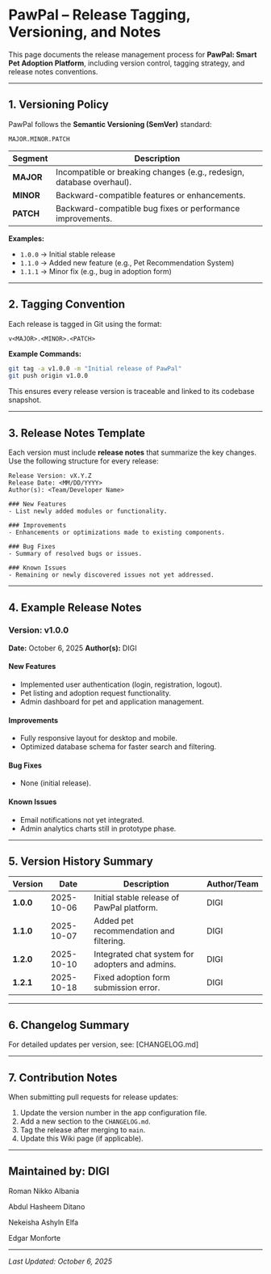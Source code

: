 # PawPal – Release Tagging, Versioning, and Notes

This page documents the release management process for **PawPal: Smart Pet Adoption Platform**, including version control, tagging strategy, and release notes conventions.

---

## 1. Versioning Policy

PawPal follows the **Semantic Versioning (SemVer)** standard:

```
MAJOR.MINOR.PATCH
```

| Segment   | Description                                                           |
| --------- | --------------------------------------------------------------------- |
| **MAJOR** | Incompatible or breaking changes (e.g., redesign, database overhaul). |
| **MINOR** | Backward-compatible features or enhancements.                         |
| **PATCH** | Backward-compatible bug fixes or performance improvements.            |

**Examples:**

* `1.0.0` → Initial stable release
* `1.1.0` → Added new feature (e.g., Pet Recommendation System)
* `1.1.1` → Minor fix (e.g., bug in adoption form)

---

## 2. Tagging Convention

Each release is tagged in Git using the format:

```
v<MAJOR>.<MINOR>.<PATCH>
```

**Example Commands:**

```bash
git tag -a v1.0.0 -m "Initial release of PawPal"
git push origin v1.0.0
```

This ensures every release version is traceable and linked to its codebase snapshot.

---

## 3. Release Notes Template

Each version must include **release notes** that summarize the key changes.
Use the following structure for every release:

```
Release Version: vX.Y.Z  
Release Date: <MM/DD/YYYY>  
Author(s): <Team/Developer Name>  

### New Features
- List newly added modules or functionality.

### Improvements
- Enhancements or optimizations made to existing components.

### Bug Fixes
- Summary of resolved bugs or issues.

### Known Issues
- Remaining or newly discovered issues not yet addressed.
```

---

## 4. Example Release Notes

### **Version: v1.0.0**

**Date:** October 6, 2025
**Author(s):** DIGI

#### New Features

* Implemented user authentication (login, registration, logout).
* Pet listing and adoption request functionality.
* Admin dashboard for pet and application management.

#### Improvements

* Fully responsive layout for desktop and mobile.
* Optimized database schema for faster search and filtering.

#### Bug Fixes

* None (initial release).

#### Known Issues

* Email notifications not yet integrated.
* Admin analytics charts still in prototype phase.

---

## 5. Version History Summary

| Version   | Date       | Description                                     | Author/Team     |
| --------- | ---------- | ----------------------------------------------- | --------------- |
| **1.0.0** | 2025-10-06 | Initial stable release of PawPal platform.      | DIGI |
| **1.1.0** | 2025-10-07 | Added pet recommendation and filtering.         | DIGI |
| **1.2.0** | 2025-10-10 | Integrated chat system for adopters and admins. | DIGI |
| **1.2.1** | 2025-10-18 | Fixed adoption form submission error.           | DIGI |

---

## 6. Changelog Summary

For detailed updates per version, see:
[CHANGELOG.md]

---

## 7. Contribution Notes

When submitting pull requests for release updates:

1. Update the version number in the app configuration file.
2. Add a new section to the `CHANGELOG.md`.
3. Tag the release after merging to `main`.
4. Update this Wiki page (if applicable).

---

**Maintained by:**
**DIGI**
---
Roman Nikko Albania

Abdul Hasheem Ditano

Nekeisha Ashyln Elfa

Edgar Monforte

---
*Last Updated: October 6, 2025*
